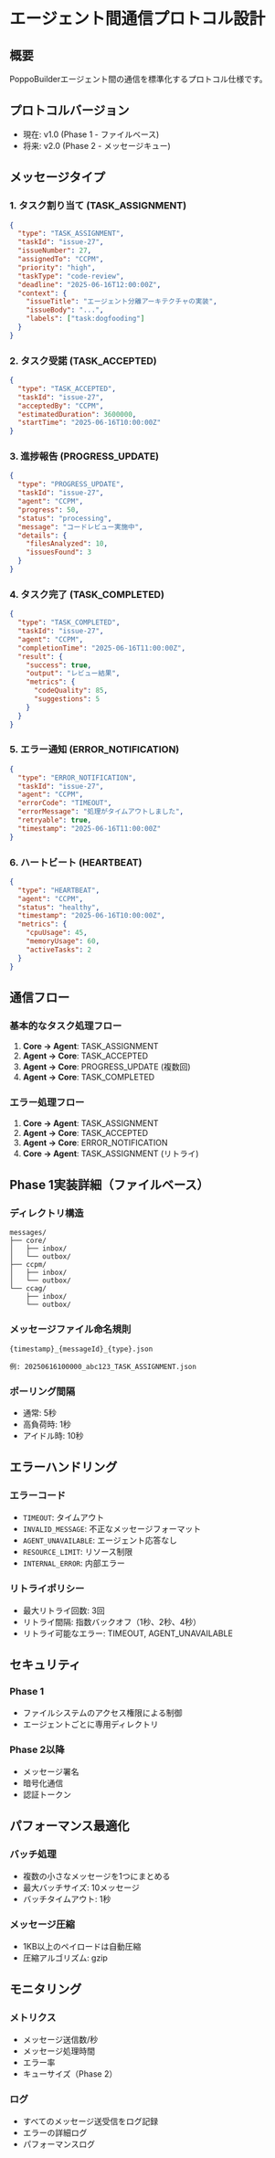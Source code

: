 # エージェント間通信プロトコル設計

## 概要

PoppoBuilderエージェント間の通信を標準化するプロトコル仕様です。

## プロトコルバージョン

- 現在: v1.0 (Phase 1 - ファイルベース)
- 将来: v2.0 (Phase 2 - メッセージキュー)

## メッセージタイプ

### 1. タスク割り当て (TASK_ASSIGNMENT)
```json
{
  "type": "TASK_ASSIGNMENT",
  "taskId": "issue-27",
  "issueNumber": 27,
  "assignedTo": "CCPM",
  "priority": "high",
  "taskType": "code-review",
  "deadline": "2025-06-16T12:00:00Z",
  "context": {
    "issueTitle": "エージェント分離アーキテクチャの実装",
    "issueBody": "...",
    "labels": ["task:dogfooding"]
  }
}
```

### 2. タスク受諾 (TASK_ACCEPTED)
```json
{
  "type": "TASK_ACCEPTED",
  "taskId": "issue-27",
  "acceptedBy": "CCPM",
  "estimatedDuration": 3600000,
  "startTime": "2025-06-16T10:00:00Z"
}
```

### 3. 進捗報告 (PROGRESS_UPDATE)
```json
{
  "type": "PROGRESS_UPDATE",
  "taskId": "issue-27",
  "agent": "CCPM",
  "progress": 50,
  "status": "processing",
  "message": "コードレビュー実施中",
  "details": {
    "filesAnalyzed": 10,
    "issuesFound": 3
  }
}
```

### 4. タスク完了 (TASK_COMPLETED)
```json
{
  "type": "TASK_COMPLETED",
  "taskId": "issue-27",
  "agent": "CCPM",
  "completionTime": "2025-06-16T11:00:00Z",
  "result": {
    "success": true,
    "output": "レビュー結果",
    "metrics": {
      "codeQuality": 85,
      "suggestions": 5
    }
  }
}
```

### 5. エラー通知 (ERROR_NOTIFICATION)
```json
{
  "type": "ERROR_NOTIFICATION",
  "taskId": "issue-27",
  "agent": "CCPM",
  "errorCode": "TIMEOUT",
  "errorMessage": "処理がタイムアウトしました",
  "retryable": true,
  "timestamp": "2025-06-16T11:00:00Z"
}
```

### 6. ハートビート (HEARTBEAT)
```json
{
  "type": "HEARTBEAT",
  "agent": "CCPM",
  "status": "healthy",
  "timestamp": "2025-06-16T10:00:00Z",
  "metrics": {
    "cpuUsage": 45,
    "memoryUsage": 60,
    "activeTasks": 2
  }
}
```

## 通信フロー

### 基本的なタスク処理フロー

1. **Core → Agent**: TASK_ASSIGNMENT
2. **Agent → Core**: TASK_ACCEPTED
3. **Agent → Core**: PROGRESS_UPDATE (複数回)
4. **Agent → Core**: TASK_COMPLETED

### エラー処理フロー

1. **Core → Agent**: TASK_ASSIGNMENT
2. **Agent → Core**: TASK_ACCEPTED
3. **Agent → Core**: ERROR_NOTIFICATION
4. **Core → Agent**: TASK_ASSIGNMENT (リトライ)

## Phase 1実装詳細（ファイルベース）

### ディレクトリ構造
```
messages/
├── core/
│   ├── inbox/
│   └── outbox/
├── ccpm/
│   ├── inbox/
│   └── outbox/
└── ccag/
    ├── inbox/
    └── outbox/
```

### メッセージファイル命名規則
```
{timestamp}_{messageId}_{type}.json

例: 20250616100000_abc123_TASK_ASSIGNMENT.json
```

### ポーリング間隔
- 通常: 5秒
- 高負荷時: 1秒
- アイドル時: 10秒

## エラーハンドリング

### エラーコード
- `TIMEOUT`: タイムアウト
- `INVALID_MESSAGE`: 不正なメッセージフォーマット
- `AGENT_UNAVAILABLE`: エージェント応答なし
- `RESOURCE_LIMIT`: リソース制限
- `INTERNAL_ERROR`: 内部エラー

### リトライポリシー
- 最大リトライ回数: 3回
- リトライ間隔: 指数バックオフ（1秒、2秒、4秒）
- リトライ可能なエラー: TIMEOUT, AGENT_UNAVAILABLE

## セキュリティ

### Phase 1
- ファイルシステムのアクセス権限による制御
- エージェントごとに専用ディレクトリ

### Phase 2以降
- メッセージ署名
- 暗号化通信
- 認証トークン

## パフォーマンス最適化

### バッチ処理
- 複数の小さなメッセージを1つにまとめる
- 最大バッチサイズ: 10メッセージ
- バッチタイムアウト: 1秒

### メッセージ圧縮
- 1KB以上のペイロードは自動圧縮
- 圧縮アルゴリズム: gzip

## モニタリング

### メトリクス
- メッセージ送信数/秒
- メッセージ処理時間
- エラー率
- キューサイズ（Phase 2）

### ログ
- すべてのメッセージ送受信をログ記録
- エラーの詳細ログ
- パフォーマンスログ